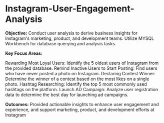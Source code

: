 # Instagram-User-Engagement-Analysis

**Objective:**
Conduct user analysis to derive business insights for Instagram's marketing, product, and development teams.
Utilize MYSQL Workbench for database querying and analysis tasks.

**Key Focus Areas:**

Rewarding Most Loyal Users: Identify the 5 oldest users of Instagram from the provided database.
Remind Inactive Users to Start Posting: Find users who have never posted a photo on Instagram.
Declaring Contest Winner: Determine the winner of a contest based on the most likes on a single photo.
Hashtag Researching: Identify the top 5 most commonly used hashtags on the platform.
Launch AD Campaign: Analyze user registration data to determine the best day for launching ad campaigns.

**Outcomes:**
Provided actionable insights to enhance user engagement and experience, and support marketing, product, and 
development efforts at Instagram
